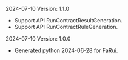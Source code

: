 2024-07-10 Version: 1.1.0
- Support API RunContractResultGeneration.
- Support API RunContractRuleGeneration.


2024-07-10 Version: 1.0.0
- Generated python 2024-06-28 for FaRui.

